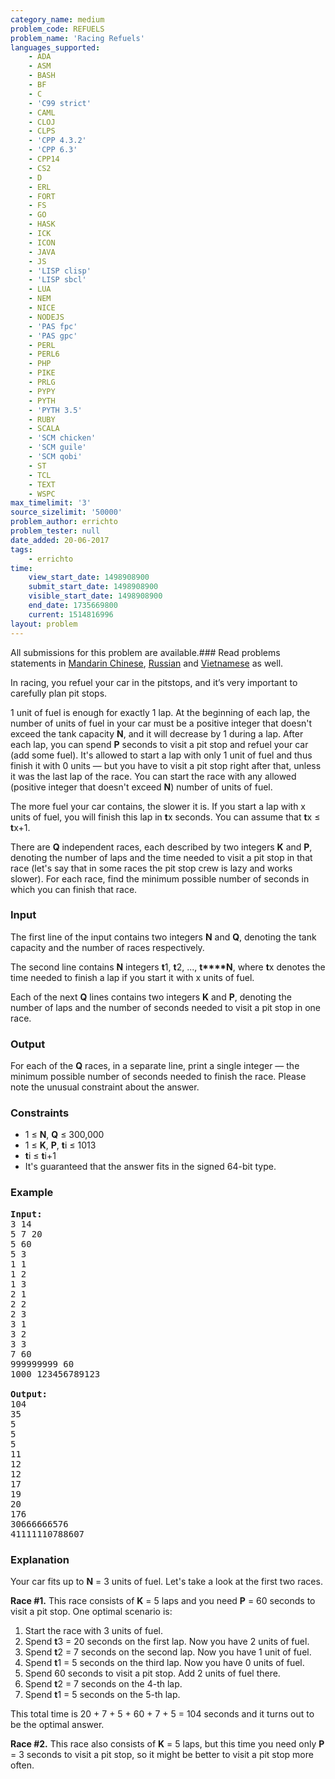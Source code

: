 ```yaml
---
category_name: medium
problem_code: REFUELS
problem_name: 'Racing Refuels'
languages_supported:
    - ADA
    - ASM
    - BASH
    - BF
    - C
    - 'C99 strict'
    - CAML
    - CLOJ
    - CLPS
    - 'CPP 4.3.2'
    - 'CPP 6.3'
    - CPP14
    - CS2
    - D
    - ERL
    - FORT
    - FS
    - GO
    - HASK
    - ICK
    - ICON
    - JAVA
    - JS
    - 'LISP clisp'
    - 'LISP sbcl'
    - LUA
    - NEM
    - NICE
    - NODEJS
    - 'PAS fpc'
    - 'PAS gpc'
    - PERL
    - PERL6
    - PHP
    - PIKE
    - PRLG
    - PYPY
    - PYTH
    - 'PYTH 3.5'
    - RUBY
    - SCALA
    - 'SCM chicken'
    - 'SCM guile'
    - 'SCM qobi'
    - ST
    - TCL
    - TEXT
    - WSPC
max_timelimit: '3'
source_sizelimit: '50000'
problem_author: errichto
problem_tester: null
date_added: 20-06-2017
tags:
    - errichto
time:
    view_start_date: 1498908900
    submit_start_date: 1498908900
    visible_start_date: 1498908900
    end_date: 1735669800
    current: 1514816996
layout: problem
---
```

All submissions for this problem are available.###  Read problems statements in [Mandarin Chinese](http://www.codechef.com/download/translated/SNCKFL17/mandarin/REFUELS.pdf), [Russian](http://www.codechef.com/download/translated/SNCKFL17/russian/REFUELS.pdf) and [Vietnamese](http://www.codechef.com/download/translated/SNCKFL17/vietnamese/REFUELS.pdf) as well.

In racing, you refuel your car in the pitstops, and it’s very important to carefully plan pit stops.

1 unit of fuel is enough for exactly 1 lap. At the beginning of each lap, the number of units of fuel in your car must be a positive integer that doesn't exceed the tank capacity **N**, and it will decrease by 1 during a lap. After each lap, you can spend **P** seconds to visit a pit stop and refuel your car (add some fuel). It's allowed to start a lap with only 1 unit of fuel and thus finish it with 0 units — but you have to visit a pit stop right after that, unless it was the last lap of the race. You can start the race with any allowed (positive integer that doesn't exceed **N**) number of units of fuel.

The more fuel your car contains, the slower it is. If you start a lap with x units of fuel, you will finish this lap in **t**x seconds. You can assume that **t**x ≤ **t**x+1.

There are **Q** independent races, each described by two integers **K** and **P**, denoting the number of laps and the time needed to visit a pit stop in that race (let's say that in some races the pit stop crew is lazy and works slower). For each race, find the minimum possible number of seconds in which you can finish that race.

### Input

The first line of the input contains two integers **N** and **Q**, denoting the tank capacity and the number of races respectively.

The second line contains **N** integers **t**1, **t**2, ..., **t****N**, where **t**x denotes the time needed to finish a lap if you start it with x units of fuel.

Each of the next **Q** lines contains two integers **K** and **P**, denoting the number of laps and the number of seconds needed to visit a pit stop in one race.

### Output

For each of the **Q** races, in a separate line, print a single integer — the minimum possible number of seconds needed to finish the race. Please note the unusual constraint about the answer.

### Constraints

- 1 ≤ **N**, **Q** ≤ 300,000
- 1 ≤ **K**, **P**, **t**i ≤ 1013
- **t**i ≤ **t**i+1
- It's guaranteed that the answer fits in the signed 64-bit type.

### Example

<pre><b>Input:</b>
3 14
5 7 20
5 60
5 3
1 1
1 2
1 3
2 1
2 2
2 3
3 1
3 2
3 3
7 60
999999999 60
1000 123456789123

<b>Output:</b>
104
35
5
5
5
11
12
12
17
19
20
176
30666666576
41111110788607
</pre>
### Explanation

Your car fits up to **N** = 3 units of fuel. Let's take a look at the first two races.

**Race #1.** This race consists of **K** = 5 laps and you need **P** = 60 seconds to visit a pit stop. One optimal scenario is:

1. Start the race with 3 units of fuel.
2. Spend **t**3 = 20 seconds on the first lap. Now you have 2 units of fuel.
3. Spend **t**2 = 7 seconds on the second lap. Now you have 1 unit of fuel.
4. Spend **t**1 = 5 seconds on the third lap. Now you have 0 units of fuel.
5. Spend 60 seconds to visit a pit stop. Add 2 units of fuel there.
6. Spend **t**2 = 7 seconds on the 4-th lap.
7. Spend **t**1 = 5 seconds on the 5-th lap.

This total time is 20 + 7 + 5 + 60 + 7 + 5 = 104 seconds and it turns out to be the optimal answer.

**Race #2.** This race also consists of **K** = 5 laps, but this time you need only **P** = 3 seconds to visit a pit stop, so it might be better to visit a pit stop more often.
